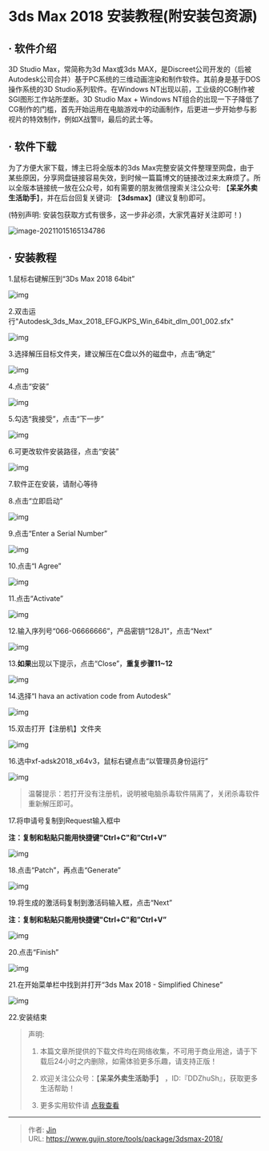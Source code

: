 # 3ds Max 2018 安装教程(附安装包资源)


## · 软件介绍
3D Studio Max，常简称为3d Max或3ds MAX，是Discreet公司开发的（后被Autodesk公司合并）基于PC系统的三维动画渲染和制作软件。其前身是基于DOS操作系统的3D Studio系列软件。在Windows NT出现以前，工业级的CG制作被SGI图形工作站所垄断。3D Studio Max + Windows NT组合的出现一下子降低了CG制作的门槛，首先开始运用在电脑游戏中的动画制作，后更进一步开始参与影视片的特效制作，例如X战警II，最后的武士等。


## · 软件下载
为了方便大家下载，博主已将全版本的3ds Max完整安装文件整理至网盘，由于某些原因，分享网盘链接容易失效，到时候一篇篇博文的链接改过来太麻烦了。所以全版本链接统一放在公众号，如有需要的朋友微信搜索关注公众号: 【**呆呆外卖生活助手**】，并在后台回复关键词: 【**3dsmax**】(建议复制)即可。

(特别声明: 安装包获取方式有很多，这一步非必须，大家凭喜好关注即可！)

![image-20211015165134786](https://img.gujin.store/img/image-20211015165134786.png)

## · 安装教程

1.鼠标右键解压到“3Ds Max 2018 64bit”

![img](https://img.gujin.store/img/v2-f53c8315394485d74f958d899359ed78_720w.png)

2.双击运行"Autodesk_3ds_Max_2018_EFGJKPS_Win_64bit_dlm_001_002.sfx"

![img](https://img.gujin.store/img/v2-5acf70d64e6aab1905cf8336ff696dce_720w.png)

3.选择解压目标文件夹，建议解压在C盘以外的磁盘中，点击“确定”

![img](https://img.gujin.store/img/v2-a650b1d17e9fdfd9eddb4aab86d5a12d_720w.png)

4.点击“安装”

![img](https://img.gujin.store/img/v2-569baa401f1c89492c5c8ce164a34e5b_720w.png)

5.勾选“我接受”，点击“下一步”

![img](https://img.gujin.store/img/v2-4083ee36855018fb7bc6eac5014f4e22_720w.png)

6.可更改软件安装路径，点击“安装”

![img](https://img.gujin.store/img/v2-9fa01011806a01bab80255a596427267_720w.png)

7.软件正在安装，请耐心等待

8.点击“立即启动”

![img](https://img.gujin.store/img/v2-6c080dce61b0135ef589eaba23b3f4fc_720w.png)

9.点击“Enter a Serial Number”

![img](https://img.gujin.store/img/v2-b7cf9ca6d5af7d5d61f7a1643efcbbde_720w.png)

10.点击“I Agree”

![img](https://img.gujin.store/img/v2-7338551a8e152ac0f4c1ff129d7f1397_720w.png)

11.点击“Activate”

![img](https://img.gujin.store/img/v2-49d1d6f7a41ebc66b4a3063a408fa8ee_720w.png)

12.输入序列号“066-06666666”，产品密钥“128J1”，点击“Next”

![img](https://img.gujin.store/img/v2-bed0f53f552e1deec4f4c5552b839fdf_720w.png)

13.**如果**出现以下提示，点击“Close”，**重复步骤11~12**

![img](https://img.gujin.store/img/v2-ca6048f7bc5e211e1169682f8b41766a_720w.png)

14.选择“I hava an activation code from Autodesk”

![img](https://img.gujin.store/img/v2-ab4d5bbe553ef31c86d1e78d14d52c7b_720w.png)



15.双击打开【注册机】文件夹

![img](https://img.gujin.store/img/v2-764427c82e8a3e335ba6ec245ba119cc_720w.png)

16.选中xf-adsk2018_x64v3，鼠标右键点击“以管理员身份运行”

![img](https://img.gujin.store/img/v2-40001e14517be30eedcde62710e62d1a_720w.png)

> 温馨提示：若打开没有注册机，说明被电脑杀毒软件隔离了，关闭杀毒软件重新解压即可。

17.将申请号复制到Request输入框中

**注：复制和粘贴只能用快捷键"Ctrl+C"和”Ctrl+V”**

![img](https://img.gujin.store/img/v2-a90f3cf2c63f013565b37eb50e3163cd_720w.png)



18.点击“Patch”，再点击“Generate”

![img](https://img.gujin.store/img/v2-8b3aed5529dc4a89258652935ddb6712_720w.png)

19.将生成的激活码复制到激活码输入框，点击“Next”

**注：复制和粘贴只能用快捷键"Ctrl+C"和”Ctrl+V”**

![img](https://img.gujin.store/img/v2-978bcaf7e0d7139bc251f80676ba7911_720w.png)



20.点击“Finish”

![img](https://img.gujin.store/img/v2-d4b3a185d0eb848d998dfd5266d337e7_720w.png)

21.在开始菜单栏中找到并打开“3ds Max 2018 - Simplified Chinese”

![img](https://img.gujin.store/img/v2-f46fbab4e234ab0a739ed28794d6fa71_720w.png)

22.安装结束




> 声明: 
>
> 1. 本篇文章所提供的下载文件均在网络收集，不可用于商业用途，请于下载后24小时之内删除，如需体验更多乐趣，请支持正版！
>
> 2. 欢迎关注公众号：【**呆呆外卖生活助手**】 ，ID:『DDZhuSh』，获取更多生活帮助！
>
> 3. 更多实用软件请  [点我查看](/tools)

---

> 作者: [Jin](https://img.gujin.store/img/favicon.ico)  
> URL: https://www.gujin.store/tools/package/3dsmax-2018/  

